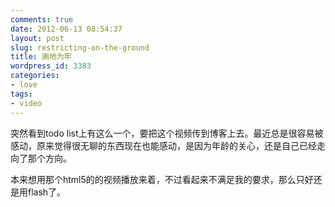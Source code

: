 ```yaml
---
comments: true
date: 2012-06-13 08:54:37
layout: post
slug: restricting-on-the-ground
title: 画地为牢
wordpress_id: 3383
categories:
- love
tags:
- video
---
```


突然看到todo list上有这么一个，要把这个视频传到博客上去。最近总是很容易被感动，原来觉得很无聊的东西现在也能感动，是因为年龄的关心，还是自己已经走向了那个方向。



本来想用那个html5的的视频播放来着，不过看起来不满足我的要求，那么只好还是用flash了。
